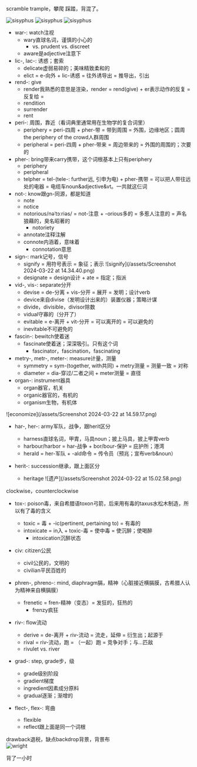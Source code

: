 scramble trample，攀爬 踩踏，背混了。

![sisyphus](/assets/IMG_5467.jpg) ![sisyphus](/assets/IMG_5466.PNG) ![sisyphus](/assets/IMG_5465.PNG)

- war-: watch注视
    - wary直球名词，谨慎的小心的
        - vs. prudent vs. discreet
    - aware是adjective注意下
- lic-, lac-: 诱惑；套索
    - delicate虚弱易碎的；美味精致柔和的
    - elict = e-向外 + lic-诱惑 = 往外诱导出 = 推导出，引出
- rend-: give
    - render我熟悉的意思是渲染，render = rend(give) + er表示动作的反复 = 反复给 = 
    - rendition
    - surrender
    - rent
- peri-: 周围，靠近（看词典里通常用在生物学的复合词里）
    - periphery = peri-四周 + pher-带 = 带到周围 = 外围，边缘地区；圆周 the periphery of the crowd人群周围
    - peripheral = peri-四周 + pher-带来 = 周边带来的 = 外围的周围的；次要的
- pher-: bring带来carry携带，这个词根基本上只有periphery
    - periphery
    - peripheral
    - telpher = tel-(tele-: further远, 引申为电) + pher-携带 = 可以把人带往远处的电器 = 电缆车noun&adjective&vt。一共就这仨词
- not-: know跟gn-同源，都是知道
    - note
    - notice
    - notorious/nəˈtɔːriəs/ = not-注意 + -orious多的 = 多惹人注意的 = 声名狼藉的，臭名昭著的
        - notoriety
    - annotate注释注解
    - connote内涵着，意味着
        - connotation意思
- sign-: mark记号，信号
    - signify = 用符号表示 = 象征；表示
    ![signify](/assets/Screenshot 2024-03-22 at 14.34.40.png)
    - designate = design设计 + ate = 指定；指派
- vid-, vis-: separate分开
    - devise = de-分离 + vis-分开 = 展开 = 发明；设计verb
    - device来自divise（发明设计出来的）装置仪器；策略计谋
    - divide，divisible，divisor除数
    - vidual守寡的（分开了）
    - evitable = e-离开 + vit-分开 = 可以离开的 = 可以避免的
    - inevitable不可避免的
- fascin-: bewitch使着迷
    - fascinate使着迷；深深吸引。只有这个词
        - fascinator，fascination，fascinating
- metry-, metr-, meter-: measure计量，测量
    - symmetry = sym-(together, with共同) + metry测量 = 测量一致 = 对称
    - diameter = dia-穿过/二者之间 + meter测量 = 直径
- organ-: instrument器具
    - organ器官，机关
    - organic器官的，有机的
    - organism生物，有机体

![economize](/assets/Screenshot 2024-03-22 at 14.59.17.png)

- har-, her-: army军队，战争，跟herit区分
    - harness直球名词，甲胄，马具noun；披上马具，披上甲胄verb
    - harbour/harbor = har-战争 + bor/bour-保护 = 庇护所；港湾
    - herald = her-军队 + -ald命令 = 传令员（预兆；宣布verb&noun）

- herit-: succession继承，跟上面区分
    - heritage
    ![遗产](/assets/Screenshot 2024-03-22 at 15.02.58.png)

clockwise，counterclockwise

- tox-: poison毒，来自希腊语toxon弓箭，后来用有毒的taxus水松木制造，所以有了毒的含义
    - toxic = 毒 + -ic(pertinent, pertaining to) = 有毒的
    - intoxicate = in入 + toxic-毒 = 使中毒 = 使沉醉；使喝醉
        - intoxication沉醉状态
- civ: citizen公民
    - civil公民的，文明的
    - civilian平民百姓的
- phren-, phreno-: mind, diaphragm膈，精神（心脏接近横膈膜，古希腊人认为精神来自横膈膜）
    - frenetic = fren-精神（变态）= 发狂的，狂热的
        - frenzy疯狂

- riv-: flow流动
    - derive = de-离开 + riv-流动 = 流走，延伸 = 衍生出；起源于
    - rival = riv-流动，跑 = （一起）跑 = 竞争对手；与...匹敌
    - rivulet vs. river
    

- grad-: step, grade步，级
    - grade级别阶段
    - gradient梯度
    - ingredient因素成分原料
    - gradual逐渐；渐增的

- flect-, flex-: 弯曲
    - flexible
    - reflect跟上面是同一个词根

drawback退税，缺点backdrop背景，背景布  
![wright](/assets/IMG_5468.jpg)

背了一小时